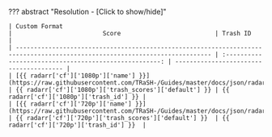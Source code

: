 ??? abstract "Resolution - [Click to show/hide]"

    | Custom Format                                                                                                                |                         Score                          | Trash ID                                |
    | ---------------------------------------------------------------------------------------------------------------------------- | :----------------------------------------------------: | --------------------------------------- |
    | [{{ radarr['cf']['1080p']['name'] }}](https://raw.githubusercontent.com/TRaSH-/Guides/master/docs/json/radarr/cf/1080p.json) | {{ radarr['cf']['1080p']['trash_scores']['default'] }} | {{ radarr['cf']['1080p']['trash_id'] }} |
    | [{{ radarr['cf']['720p']['name'] }}](https://raw.githubusercontent.com/TRaSH-/Guides/master/docs/json/radarr/cf/720p.json)   | {{ radarr['cf']['720p']['trash_scores']['default'] }}  | {{ radarr['cf']['720p']['trash_id'] }}  |

